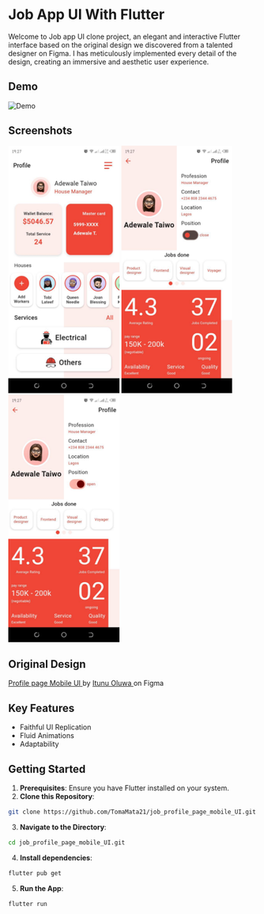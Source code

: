 # Job App UI With Flutter

Welcome to  Job app UI clone project, an elegant and interactive Flutter interface based on the original design we discovered from a talented designer on Figma. I has meticulously implemented every detail of the design, creating an immersive and aesthetic user experience.




## Demo

<img src="https://github.com/TomaMata21/job_profile_page_mobile_UI/blob/main/demo/Job-Ui.gif?raw=true" alt="Demo" height="500">



## Screenshots

<img src="https://github.com/TomaMata21/job_profile_page_mobile_UI/blob/main/screenshots/profilee.jpg?raw=true" alt="Profile" height="500">

<img src="https://github.com/TomaMata21/job_profile_page_mobile_UI/blob/main/screenshots/profile_details.jpg?raw=true" alt="Profile Details" height="500">

<img src="https://github.com/TomaMata21/job_profile_page_mobile_UI/blob/main/screenshots/profile_details2.jpg?raw=true" alt="Profile Details 2" height="500">


## Original Design
[Profile page Mobile UI ](https://www.figma.com/community/file/1044938598351718939)
by [Itunu Oluwa ](https://www.figma.com/@thisisaltgian) on Figma

## Key Features

* Faithful UI Replication
* Fluid Animations
* Adaptability
## Getting Started
1. **Prerequisites**: Ensure you have Flutter installed on your system.
2. **Clone this Repository**:
 ```bash
git clone https://github.com/TomaMata21/job_profile_page_mobile_UI.git
```
3. **Navigate to the Directory**:
  ```bash
cd job_profile_page_mobile_UI.git
```  
4. **Install dependencies**:
  ```bash
 flutter pub get
```
5. **Run the App**:
 ```bash
 flutter run
```  